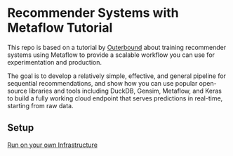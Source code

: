 # Recommender Systems with Metaflow Tutorial

This repo is based on a tutorial by [Outerbound](https://outerbounds.com/docs/recsys-tutorial-overview/) about training recommender systems using Metaflow to provide a scalable workflow you can use for experimentation and production. 

The goal is to develop a relatively simple, effective, and general pipeline for sequential recommendations, and show how you can use popular open-source libraries and tools including DuckDB, Gensim, Metaflow, and Keras to build a fully working cloud endpoint that serves predictions in real-time, starting from raw data.

## Setup

[Run on your own Infrastructure](https://outerbounds.com/docs/recsys-tutorial-setup/#-run-on-your-own-infrastructure)